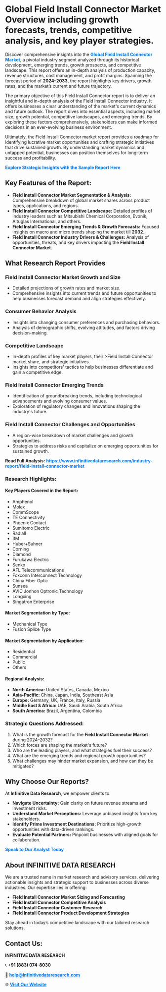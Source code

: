 <h1>Global Field Install Connector Market Overview including growth forecasts, trends, competitive analysis, and key player strategies.</h1>
<p>
Discover comprehensive insights into the 
<a href="https://www.infinitivedataresearch.com/industry-report/field-install-connector-market" rel="dofollow" style="color: #007BFF; text-decoration: none;"><strong>Global Field Install Connector Market</strong></a>, a pivotal industry segment analyzed through its historical development, emerging trends, growth prospects, and competitive landscape. This report offers an in-depth analysis of production capacity, revenue structures, cost management, and profit margins. Spanning the forecast period of <strong>2024–2033</strong>, the report highlights key drivers, growth rates, and the market’s current and future trajectory.
</p>
<p>
The primary objective of this Field Install Connector report is to deliver an insightful and in-depth analysis of the Field Install Connector industry. It offers businesses a clear understanding of the market's current dynamics and future outlook. The report dives into essential aspects, including market size, growth potential, competitive landscapes, and emerging trends. By exploring these factors comprehensively, stakeholders can make informed decisions in an ever-evolving business environment.
</p>
<p>
Ultimately, the Field Install Connector market report provides a roadmap for identifying lucrative market opportunities and crafting strategic initiatives that drive sustained growth. By understanding market dynamics and untapped potential, businesses can position themselves for long-term success and profitability.
</p>
<p>
<a href="https://www.infinitivedataresearch.com/request-sample/reportId=106246" style="color: #007BFF; text-decoration: none;"><strong>Explore Strategic Insights with the Sample Report Here</strong></a>
</p>

<h2>Key Features of the Report:</h2>
<ul>
<li><strong>Field Install Connector Market Segmentation & Analysis:</strong> Comprehensive breakdown of global market shares across product types, applications, and regions.</li>
<li><strong>Field Install Connector Competitive Landscape:</strong> Detailed profiles of industry leaders such as Mitsubishi Chemical Corporation, Evonik, Altuglas International, and others.</li>
<li><strong>Field Install Connector Emerging Trends & Growth Forecasts:</strong> Focused insights on macro and micro trends shaping the market till <strong>2032</strong>.</li>
<li><strong>Field Install Connector Industry Drivers & Challenges:</strong> Analysis of opportunities, threats, and key drivers impacting the <strong>Field Install Connector Market</strong>.</li>
</ul>

<h2>What Research Report Provides</h2>
<h3>Field Install Connector Market Growth and Size</h3>
<ul>
<li>Detailed projections of growth rates and market size.</li>
<li>Comprehensive insights into current trends and future opportunities to help businesses forecast demand and align strategies effectively.</li>
</ul>

<h3>Consumer Behavior Analysis</h3>
<ul>
<li>Insights into changing consumer preferences and purchasing behaviors.</li>
<li>Analysis of demographic shifts, evolving attitudes, and factors driving decision-making.</li>
</ul>

<h3>Competitive Landscape</h3>
<ul>
<li>In-depth profiles of key market players, their >Field Install Connector market share, and strategic initiatives.</li>
<li>Insights into competitors' tactics to help businesses differentiate and gain a competitive edge.</li>
</ul>

<h3>Field Install Connector Emerging Trends</h3>
<ul>
<li>Identification of groundbreaking trends, including technological advancements and evolving consumer values.</li>
<li>Exploration of regulatory changes and innovations shaping the industry's future.</li>
</ul>

<h3>Field Install Connector Challenges and Opportunities</h3>
<ul>
<li>A region-wise breakdown of market challenges and growth opportunities.</li>
<li>Strategies to address risks and capitalize on emerging opportunities for sustained growth.</li>
</ul>
<p><strong>Read Full Analysis:</strong> <a href="https://www.infinitivedataresearch.com/industry-report/field-install-connector-market" rel="dofollow" style="color: #007BFF; text-decoration: none;"><strong>https://www.infinitivedataresearch.com/industry-report/field-install-connector-market</strong></a></p>
<h3>Research Highlights:</h3>
<h4>Key Players Covered in the Report:</h4>
<ul><li>Amphenol</li><li>Molex</li><li>CommScope</li><li>TE Connectivity</li><li>Phoenix Contact</li><li>Sumitomo Electric</li><li>Radiall</li><li>3M</li><li>Huber+Suhner</li><li>Corning</li><li>Diamond</li><li>Furukawa Electric</li><li>Senko</li><li>AFL Telecommunications</li><li>Foxconn Interconnect Technology</li><li>China Fiber Optic</li><li>Sunsea</li><li>AVIC Jonhon Optronic Technology</li><li>Longxing</li><li>Singatron Enterprise</li></ul>
<h4>Market Segmentation by Type:</h4>
<ul><li>Mechanical Type</li><li>Fusion Splice Type</li></ul>
<h4>Market Segmentation by Application:</h4>
<ul><li>Residential</li><li>Commercial</li><li>Public</li><li>Others</li></ul>

<h4>Regional Analysis:</h4>
<ul>
<li><strong>North America:</strong> United States, Canada, Mexico</li>
<li><strong>Asia-Pacific:</strong> China, Japan, India, Southeast Asia</li>
<li><strong>Europe:</strong> Germany, UK, France, Italy, Russia</li>
<li><strong>Middle East & Africa:</strong> UAE, Saudi Arabia, South Africa</li>
<li><strong>South America:</strong> Brazil, Argentina, Colombia</li>
</ul>

<h3>Strategic Questions Addressed:</h3>
<ol>
<li>What is the growth forecast for the <strong>Field Install Connector Market</strong> during 2024–2032?</li>
<li>Which forces are shaping the market's future?</li>
<li>Who are the leading players, and what strategies fuel their success?</li>
<li>What are the emerging trends and regional growth opportunities?</li>
<li>What challenges may hinder market expansion, and how can they be mitigated?</li>
</ol>

<h2>Why Choose Our Reports?</h2>
<p>At <strong>Infinitive Data Research</strong>, we empower clients to:</p>
<ul>
<li><strong>Navigate Uncertainty:</strong> Gain clarity on future revenue streams and investment risks.</li>
<li><strong>Understand Market Perceptions:</strong> Leverage unbiased insights from key stakeholders.</li>
<li><strong>Identify Prime Investment Destinations:</strong> Prioritize high-growth opportunities with data-driven rankings.</li>
<li><strong>Evaluate Potential Partners:</strong> Pinpoint businesses with aligned goals for collaboration.</li>
</ul>
<p><a href="https://www.infinitivedataresearch.com/industry-report/field-install-connector-market" rel="dofollow" style="color: #007BFF; text-decoration: none;"><strong>Speak to Our Analyst Today</strong></a></p>

<h2>About INFINITIVE DATA RESEARCH</h2>
<p>We are a trusted name in market research and advisory services, delivering actionable insights and strategic support to businesses across diverse industries. Our expertise lies in offering:</p>
<ul>
<li><strong>Field Install Connector Market Sizing and Forecasting</strong></li>
<li><strong>Field Install Connector Competitive Analysis</strong></li>
<li><strong>Field Install Connector Customer Research</strong></li>
<li><strong>Field Install Connector Product Development Strategies</strong></li>
</ul>
<p>Stay ahead in today’s competitive landscape with our tailored research solutions.</p>

<h2>Contact Us:</h2>
<p><strong>INFINITIVE DATA RESEARCH</strong></p>
<p>📞 <strong>+91 (883) 074-8030</strong></p>
<p>📧 <strong><a href="mailto:help@infinitivedataresearch.com" style="color: #007BFF;">help@infinitivedataresearch.com</a></strong></p>
<p>🌐 <strong><a href="https://www.infinitivedataresearch.com" rel="dofollow" style="color: #007BFF;">Visit Our Website</a></strong></p>